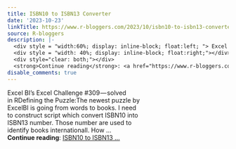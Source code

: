```yaml
---
title: ISBN10 to ISBN13 Converter
date: '2023-10-23'
linkTitle: https://www.r-bloggers.com/2023/10/isbn10-to-isbn13-converter/
source: R-bloggers
description: |-
  <div style = "width:60%; display: inline-block; float:left; "> Excel BI’s Excel Challenge #309 — solved in RDefining the Puzzle:The newest puzzle by ExcelBI is going from words to books. I need to construct script which convert ISBN10 into ISBN13 number. Those number are used to identify books internationall. How ...</div>
  <div style = "width: 40%; display: inline-block; float:right;"></div>
  <div style="clear: both;"></div>
  <strong>Continue reading</strong>: <a href="https://www.r-bloggers.com/2023/10/isbn10-to-isbn13-converter/">ISBN10 to ISBN13 ...
disable_comments: true
---
```

<div style = "width:60%; display: inline-block; float:left; "> Excel BI’s Excel Challenge #309 — solved in RDefining the Puzzle:The newest puzzle by ExcelBI is going from words to books. I need to construct script which convert ISBN10 into ISBN13 number. Those number are used to identify books internationall. How ...</div>
<div style = "width: 40%; display: inline-block; float:right;"></div>
<div style="clear: both;"></div>
<strong>Continue reading</strong>: <a href="https://www.r-bloggers.com/2023/10/isbn10-to-isbn13-converter/">ISBN10 to ISBN13 ...